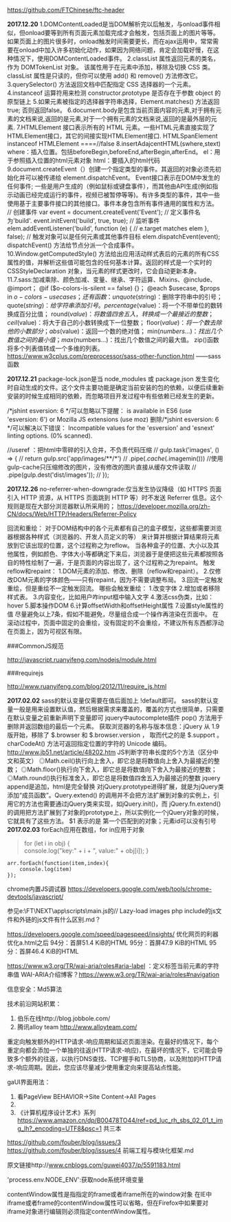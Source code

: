 
https://github.com/FTChinese/ftc-header

**2017.12.20**
1.DOMContentLoaded是当DOM解析完以后触发，与onload事件相似，但onload要等到所有页面元素加载完成才会触发，包括页面上的图片等等。
如果页面上的图片很多时，onload触发时间需要更长，而在ajax运用中，常常需要在onload中加入许多初始化动作，如果因为网络问题，肯定会加载好慢，在这种情况下，使用DOMContentLoaded事件。
2.classList 属性返回元素的类名，作为 DOMTokenList 对象。
该属性用于在元素中添加，移除及切换 CSS 类。
classList 属性是只读的，但你可以使用 add() 和 remove() 方法修改它。
3.querySelector() 方法返回文档中匹配指定 CSS 选择器的一个元素。
4.instanceof 运算符用来检测 constructor.prototype 是否存在于参数 object 的原型链上
5.如果元素被指定的选择器字符串选择，Element.matches()  方法返回true; 否则返回false。
6.document.body是包含当前页面内容的元素,对于拥有<body>元素的文档来说,返回的是<body>元素,对于一个拥有<frameset>元素的文档来说,返回的是最外层的<frameset>元素.
7.HTMLElement 接口表示所有的 HTML 元素。一些HTML元素直接实现了HTMLElement接口，其它的间接实现HTMLElement接口.
HTMLSpanElement instanceof HTMLElement ====//false
8.insertAdajcentHTML(swhere,stext)
  where：插入位置。包括beforeBegin,beforeEnd,afterBegin,afterEnd。
  el：用于参照插入位置的html元素对象
  html：要插入的html代码
9.document.createEvent（）创建一个指定类型的事件。其返回的对象必须先初始化并可以被传递给 element.dispatchEvent。
Event接口表示在DOM中发生的任何事件; 一些是用户生成的（例如鼠标或键盘事件），而其他由API生成(例如指示动画已经完成运行的事件，视频已被暂停等等)。有许多类型的事件，其中一些使用基于主要事件接口的其他接口。事件本身包含所有事件通用的属性和方法。
// 创建事件
var event = document.createEvent('Event');
// 定义事件名为'build'.
event.initEvent('build', true, true);
// 监听事件
elem.addEventListener('build', function (e) {
  // e.target matches elem
}, false);
// 触发对象可以是任何元素或其他事件目标
elem.dispatchEvent(event);
dispatchEvent() 方法给节点分派一个合成事件。
10.Window.getComputedStyle() 方法给出应用活动样式表后的元素的所有CSS属性的值，并解析这些值可能包含的任何基本计算。返回的样式是一个实时的 CSSStyleDeclaration 对象，当元素的样式更改时，它会自动更新本身。
11.7.sass:加减乘除、颜色加减、变量、继承、字符运算、Mixins、@include、@import；
@if ($o-colors-is-silent == false) {}；
@each $usecase, $props in $o-colors-usecases {}；
还有函数：
unquote($string)：删除字符串中的引号；
quote($string)：给字符串添加引号。
percentage($value)：将一个不带单位的数转换成百分比值；
round($value)：将数值四舍五入，转换成一个最接近的整数；
ceil($value)：将大于自己的小数转换成下一位整数；
floor($value)：将一个数去除他的小数部分；
abs($value)：返回一个数的绝对值；
min($numbers…)：找出几个数值之间的最小值；
max($numbers…)：找出几个数值之间的最大值。
zip()函数将多个列表值转成一个多维的列表。
https://www.w3cplus.com/preprocessor/sass-other-function.html  ——sass函数

**2017.12.21**
package-lock.json是当 node_modules 或 package.json 发生变化时自动生成的文件。这个文件主要功能是确定当前安装的包的依赖，以便后续重新安装的时候生成相同的依赖，而忽略项目开发过程中有些依赖已经发生的更新。

/*jshint esversion: 6 */可以忽略以下提醒：
is available in ES6 (use 'esversion: 6') or Mozilla JS extensions (use moz)
 删除/*jshint esversion: 6 */可以解决以下错误：
 Incompatible values for the 'esversion' and 'esnext' linting options. (0% scanned).

//useref ：把html中零碎的引入合并，不负责代码压缩
// gulp.task('images', () => {
//   return gulp.src('app/images/**/*')
//     .pipe($.cache($.imagemin()))         //使用gulp-cache只压缩修改的图片，没有修改的图片直接从缓存文件读取
//     .pipe(gulp.dest('dist/images'));
// });

**2017.12.26**
no-referrer-when-downgrade:仅当发生协议降级（如 HTTPS 页面引入 HTTP 资源，从 HTTPS 页面跳到 HTTP 等）时不发送 Referrer 信息。这个规则是现在大部分浏览器默认所采用的；
https://developer.mozilla.org/zh-CN/docs/Web/HTTP/Headers/Referrer-Policy

回流和重绘：
对于DOM结构中的各个元素都有自己的盒子模型，这些都需要浏览器根据各种样式（浏览器的、开发人员定义的等）
来计算并根据计算结果将元素放到它该出现的位置，这个过程称之为reflow。
当各种盒子的位置、大小以及其他属性，例如颜色、字体大小等都确定下来后，浏览器于是便把这些元素都按照各自的特性绘制了一遍，于是页面的内容出现了，这个过程称之为repaint。
触发reflow和repaint：
1.DOM元素的添加、修改、删除（reflow和repaint）。
2.仅修改DOM元素的字体颜色——只有repaint，因为不需要调整布局。
3.回流一定触发重绘，但是重绘不一定触发回流。
哪些会触发重绘：
1.改变字体
2.增加或者移除样式表。
3.内容变化，比如用户咋input框中输入文字
4.激活css伪类，比如：hover
5.脚本操作DOM
6.计算offsetWidth和offsetHeight属性
7.设置style属性的值
尽量避免以上7条，假如不能避免，尽量组合成一个操作再渲染在页面中。
在滚动过程中，页面中固定的会重绘，没有固定的不会重绘，不建议所有东西都浮动在页面上，因为可视区有限。


###CommonJS规范

http://javascript.ruanyifeng.com/nodejs/module.html

###requirejs

http://www.ruanyifeng.com/blog/2012/11/require_js.html

**2017.02.02**
sass的默认变量仅需要在值后面加上 !default即可。
sass的默认变量一般是用来设置默认值，然后根据需求来覆盖的，覆盖的方式也很简单，只需要在默认变量之前重新声明下变量即可
jquery中autocomplete插件
pop() 方法用于删除并返回数组的最后一个元素。
获取浏览器的名称与版本信息：jQuery 从 1.9 版开始，移除了 $.browser 和 $.browser.version ， 取而代之的是 $.support 。 
charCodeAt() 方法可返回指定位置的字符的 Unicode 编码。
http://www.jb51.net/article/48202.htm  JS判断字符串长度的5个方法（区分中文和英文）
◎Math.ceil()执行向上舍入，即它总是将数值向上舍入为最接近的整数；
◎Math.floor()执行向下舍入，即它总是将数值向下舍入为最接近的整数；
◎Math.round()执行标准舍入，即它总是将数值四舍五入为最接近的整数
jquery   append是追加，html是完全替换
对jQuery.prototype进得扩展，就是为jQuery类添加“成员函数”。Query.extend() 的调用并不会把方法扩展到对象的实例上，引用它的方法也需要通过jQuery类来实现，如jQuery.init()，而 jQuery.fn.extend()的调用把方法扩展到了对象的prototype上，所以实例化一个jQuery对象的时候，它就具有了这些方法。
$1 表示的是 第一个匹配到的对象；元素id可以没有引号
**2017.02.03**
forEach应用在数组，for in应用于对象
 >for (let i in obj) {  
    console.log("key:" + i + ", value:" + obj[i]);  }

    arr.forEach(function(item,index){
        console.log(item)
    });  







chrome内置JS调试器
https://developers.google.com/web/tools/chrome-devtools/javascript/

参见e:\FT\NEXT\app\scripts\main.js的// Lazy-load images
php include的js文件和外链的js文件有什么区别.md？

https://developers.google.com/speed/pagespeed/insights/   优化网页的利器
优化a.html之后
94分：首屏51.4 KiB的HTML 95分：首屏47.9 KiB的HTML 95分：首屏46.4 KiB的HTML



https://www.w3.org/TR/wai-aria/roles#aria-label    ：定义标签当前元素的字符串值
WAI-ARIA介绍博客？https://www.w3.org/TR/wai-aria/roles#navigation

信息安全：Md5算法

技术前沿网站积累：
1. 伯乐在线http://blog.jobbole.com/
2. 腾讯alloy team
http://www.alloyteam.com/

重定向触发额外的HTTP请求-响应周期和延迟页面渲染。在最好的情况下，每个重定向都会添加一个单独的往返(HTTP请求-响应)，在最坏的情况下，它可能会导致多个额外的往返，以执行DNS查找、TCP握手和TLS协商，以及附加的HTTP请求-响应周期。因此，您应该尽量减少使用重定向来提高站点性能。

gaUI界面用法：
1. 看PageView   BEHAVIOR->Site Content->All Pages
2. 
1. 《计算机程序设计艺术》系列
https://www.amazon.cn/dp/B00478TO44/ref=pd_luc_rh_sbs_02_01_t_img_lh?_encoding=UTF8&psc=1
共三本

https://github.com/fouber/blog/issues/3
https://github.com/fouber/blog/issues/4   前端工程与模块化框架.md

原文链接http://www.cnblogs.com/guwei4037/p/5591183.html


'process.env.NODE_ENV':获取node系统环境变量

contentWindow属性是指指定的frame或者iframe所在的window对象
在IE中iframe或者frame的contentWindow属性可以省略，但在Firefox中如果要对iframe对象进行编辑则必须指定contentWindow属性。
